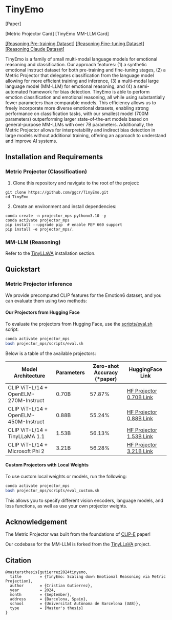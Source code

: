 # TinyEmo

[Paper]

[Metric Projector Card] [TinyEmo MM-LLM Card]

[[Reasoning Pre-training Dataset]](https://huggingface.co/datasets/ggcristian/TinyEmo-Pretrain-525k) [[Reasoning Fine-tuning Dataset]](https://huggingface.co/datasets/ggcristian/TinyEmo-EmoReason-175k) [[Reasoning Claude Dataset]](https://huggingface.co/datasets/ggcristian/TinyEmo-EmoReasonHQ-Claude-1.4k)

TinyEmo is a family of small multi-modal language models for emotional reasoning and classification. Our
approach features: (1) a synthetic emotional instruct dataset for both pre-training and fine-tuning stages, (2) a Metric Projector
that delegates classification from the language model allowing for more efficient training and inference, (3) a multi-modal large
language model (MM-LLM) for emotional reasoning, and (4) a semi-automated framework for bias detection. TinyEmo is able to
perform emotion classification and emotional reasoning, all while using substantially fewer parameters than comparable models.
This efficiency allows us to freely incorporate more diverse emotional datasets, enabling strong performance on classification tasks,
with our smallest model (700M parameters) outperforming larger state-of-the-art models based on general-purpose MM-LLMs
with over 7B parameters. Additionally, the Metric Projector allows for interpretability and indirect bias detection in large models
without additional training, offering an approach to understand and improve AI systems.

## Installation and Requirements

### Metric Projector (Classification)

1. Clone this repository and navigate to the root of the project:
```
git clone https://github.com/ggcr/TinyEmo.git
cd TinyEmo
```

2. Create an environment and install dependencies:
```
conda create -n projector_mps python=3.10 -y
conda activate projector_mps
pip install --upgrade pip  # enable PEP 660 support
pip install -e projector_mps/.
```

### MM-LLM (Reasoning)

Refer to the [TinyLLaVA](https://github.com/TinyLLaVA/TinyLLaVA_Factory) installation section.



## Quickstart

### Metric Projector inference

We provide precomputed CLIP features for the Emotion6 dataset, and you can evaluate them using two methods:

#### Our Projectors from Hugging Face

To evaluate the projectors from Hugging Face, use the [scripts/eval.sh](https://github.com/ggcr/TinyEmo/blob/main/projector_mps/scripts/eval.sh) script:

```bash
conda activate projector_mps
bash projector_mps/scripts/eval.sh
```

Below is a table of the available projectors:

| Model Architecture                     | Parameters | Zero-shot Accuracy (*paper) | HuggingFace Link                                                                 |
|----------------------------------------| ---------- |--------------------|----------------------------------------------------------------------|
| CLIP ViT-L/14 + OpenELM-270M-Instruct  | 0.70B      | 57.87%             | [HF Projector 0.70B Link](https://huggingface.co/ggcristian/TinyEmo-CLIP-OpenELM-270M) |
| CLIP ViT-L/14 + OpenELM-450M-Instruct  | 0.88B      | 55.24%             | [HF Projector 0.88B Link](https://huggingface.co/ggcristian/TinyEmo-CLIP-OpenELM-450M) |
| CLIP ViT-L/14 + TinyLLaMA 1.1          | 1.53B      | 56.13%             | [HF Projector 1.53B Link](https://huggingface.co/ggcristian/TinyEmo-CLIP-TinyLlama-1_1-Syn) |
| CLIP ViT-L/14 + Microsoft Phi 2        | 3.21B      | 56.28%             | [HF Projector 3.21B Link](https://huggingface.co/ggcristian/TinyEmo-CLIP-Phi-2)      |

#### Custom Projectors with Local Weights

To use custom local weights or models, run the following:

```bash
conda activate projector_mps
bash projector_mps/scripts/eval_custom.sh
```

This allows you to specify different vision encoders, language models, and loss functions, as well as use your own projector weights.


## Acknowledgement

The Metric Projector was built from the foundations of [CLIP-E](https://arxiv.org/abs/2310.12062) paper!

Our codebase for the MM-LLM is forked from the [TinyLLaVA](https://github.com/TinyLLaVA/TinyLLaVA_Factory) project.

## Citation

```
@mastersthesis{gutierrez2024tinyemo,
  title        = {TinyEmo: Scaling down Emotional Reasoning via Metric Projection},
  author       = {Cristian Gutierrez},
  year         = 2024,
  month        = {September},
  address      = {Barcelona, Spain},
  school       = {Universitat Autònoma de Barcelona (UAB)},
  type         = {Master's thesis}
}
```